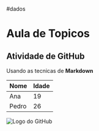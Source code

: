 #dados
# Aula de Topicos 
## Atividade de GitHub
Usando as tecnicas de **Markdown** 

| Nome   | Idade |
|--------|-------|
| Ana    | 19    |
| Pedro  | 26    |

![Logo do GitHub](https://github.githubassets.com/images/modules/logos_page/GitHub-Mark.png)
